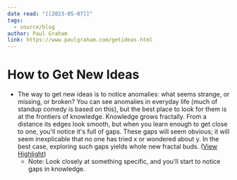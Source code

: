 ```yaml
---
date read: "[[2023-05-07]]"
tags:
  - source/blog
author: Paul Graham
link: https://www.paulgraham.com/getideas.html
---
```

# How to Get New Ideas 

- The way to get new ideas is to notice anomalies: what seems strange, or missing, or broken? You can see anomalies in everyday life (much of standup comedy is based on this), but the best place to look for them is at the frontiers of knowledge. Knowledge grows fractally. From a distance its edges look smooth, but when you learn enough to get close to one, you'll notice it's full of gaps. These gaps will seem obvious; it will seem inexplicable that no one has tried x or wondered about y. In the best case, exploring such gaps yields whole new fractal buds. ([View Highlight](https://read.readwise.io/read/01gzvmavms5fs3xmad2w252ttr))
    - Note: Look closely at something specific, and you'll start to notice gaps in knowledge.
